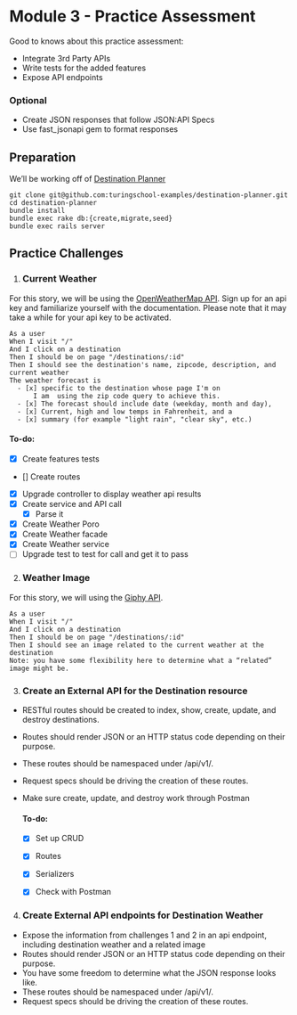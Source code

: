 # Module 3 - Practice Assessment

Good to knows about this practice assessment:

* Integrate 3rd Party APIs
* Write tests for the added features
* Expose API endpoints

### Optional

* Create JSON responses that follow JSON:API Specs
* Use fast_jsonapi gem to format responses

## Preparation

We’ll be working off of [Destination Planner](https://github.com/turingschool-examples/destination-planner)

    git clone git@github.com:turingschool-examples/destination-planner.git
    cd destination-planner
    bundle install
    bundle exec rake db:{create,migrate,seed}
    bundle exec rails server

## Practice Challenges

1. ### Current Weather

For this story, we will be using the [OpenWeatherMap API](https://openweathermap.org/api). Sign up for an api key and familiarize yourself with the documentation. Please note that it may take a while for your api key to be activated.

```
As a user
When I visit "/"
And I click on a destination
Then I should be on page "/destinations/:id"
Then I should see the destination's name, zipcode, description, and current weather
The weather forecast is 
  - [x] specific to the destination whose page I'm on
      I am  using the zip code query to achieve this.
  - [x] The forecast should include date (weekday, month and day), 
  - [x] Current, high and low temps in Fahrenheit, and a 
  - [x] summary (for example "light rain", "clear sky", etc.)
```

#### To-do:

- [x] Create features tests
- [] Create routes
- [x] Upgrade controller to display weather api results
- [x] Create service and API call
  - [x] Parse it
- [x] Create Weather Poro
- [x] Create Weather facade
- [x] Create Weather service
- [ ] Upgrade test to test for call and get it to pass

2. ### Weather Image

For this story, we will using the [Giphy API](https://developers.giphy.com/).

    As a user
    When I visit "/"
    And I click on a destination
    Then I should be on page "/destinations/:id"
    Then I should see an image related to the current weather at the destination
    Note: you have some flexibility here to determine what a “related” image might be.

3. ### Create an External API for the Destination resource

* RESTful routes should be created to index, show, create, update, and destroy destinations.
* Routes should render JSON or an HTTP status code depending on their purpose.
* These routes should be namespaced under /api/v1/.
* Request specs should be driving the creation of these routes.
* Make sure create, update, and destroy work through Postman

  #### To-do:
    - [x] Set up CRUD
    - [x] Routes
    - [x] Serializers
    - [x] Check with Postman


4. ### Create External API endpoints for Destination Weather

* Expose the information from challenges 1 and 2 in an api endpoint, including destination weather and a related image
* Routes should render JSON or an HTTP status code depending on their purpose.
* You have some freedom to determine what the JSON response looks like.
* These routes should be namespaced under /api/v1/.
* Request specs should be driving the creation of these routes.